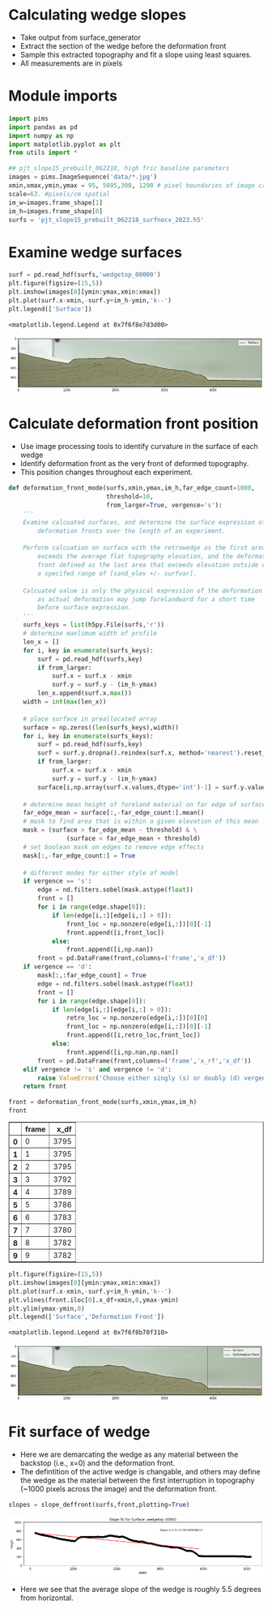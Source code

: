 # Calculating wedge slopes
- Take output from surface_generator
- Extract the section of the wedge before the deformation front
- Sample this extracted topography and fit a slope using least squares.
- All measurements are in pixels

# Module imports


```python
import pims
import pandas as pd
import numpy as np
import matplotlib.pyplot as plt
from utils import *
```


```python
## pjt_slope15_prebuilt_062218, high fric baseline parameters
images = pims.ImageSequence('data/*.jpg')
xmin,xmax,ymin,ymax = 95, 5095,300, 1290 # pixel boundaries of image crop
scale=63. #pixels/cm spatial
im_w=images.frame_shape[1]
im_h=images.frame_shape[0]
surfs = 'pjt_slope15_prebuilt_062218_surfnocv_2023.h5'
```

# Examine wedge surfaces


```python
surf = pd.read_hdf(surfs,'wedgetop_00000')
plt.figure(figsize=(15,5))
plt.imshow(images[0][ymin:ymax,xmin:xmax])
plt.plot(surf.x-xmin,-surf.y+im_h-ymin,'k--')
plt.legend(['Surface'])
```




    <matplotlib.legend.Legend at 0x7f6f8e7d3d00>




    
![png](output_5_1.png)
    


# Calculate deformation front position
- Use image processing tools to identify curvature in the surface of each wedge
- Identify deformation front as the very front of deformed topography.
- This position changes throughout each experiment.


```python
def deformation_front_mode(surfs,xmin,ymax,im_h,far_edge_count=1000,
                           threshold=10,
                           from_larger=True, vergence='s'):
    '''     
    Examine calcuated surfaces, and determine the surface expression of their
        deformation fronts over the length of an experiment.
         
    Perform calcuation on surface with the retrowedge as the first area that 
        exceeds the average flat topography elevation, and the deformation 
        front defined as the last area that exceeds elevation outside of 
        a specifed range of [sand_elev +/- surfvar].
         
    Calcuated value is only the physical expression of the deformation front, 
        as actual deformation may jump forelandward for a short time 
        before surface expression.         
    '''
    surfs_keys = list(h5py.File(surfs,'r'))
    # determine maxlimum width of profile
    len_x = []
    for i, key in enumerate(surfs_keys):    
        surf = pd.read_hdf(surfs,key)
        if from_larger:
            surf.x = surf.x - xmin
            surf.y = surf.y - (im_h-ymax)
        len_x.append(surf.x.max())
    width = int(max(len_x))    
    
    # place surface in preallocated array
    surface = np.zeros((len(surfs_keys),width))
    for i, key in enumerate(surfs_keys):    
        surf = pd.read_hdf(surfs,key)
        surf = surf.y.dropna().reindex(surf.x, method='nearest').reset_index()
        if from_larger:
            surf.x = surf.x - xmin
            surf.y = surf.y - (im_h-ymax)
        surface[i,np.array(surf.x.values,dtype='int')-1] = surf.y.values
        
    # determine mean height of foreland material on far edge of surface array
    far_edge_mean = surface[:,-far_edge_count:].mean()
    # mask to find area that is within a given elevation of this mean
    mask = (surface > far_edge_mean - threshold) & \
                (surface < far_edge_mean + threshold)
    # set boolean mask on edges to remove edge effects
    mask[:,-far_edge_count:] = True
    
    # different modes for either style of model
    if vergence == 's':
        edge = nd.filters.sobel(mask.astype(float))
        front = []
        for i in range(edge.shape[0]):
            if len(edge[i,:][edge[i,:] > 0]):
                front_loc = np.nonzero(edge[i,:])[0][-1]
                front.append([i,front_loc])
            else:
                front.append([i,np.nan])
        front = pd.DataFrame(front,columns=('frame','x_df'))
    if vergence == 'd':
        mask[:,:far_edge_count] = True
        edge = nd.filters.sobel(mask.astype(float))
        front = []
        for i in range(edge.shape[0]):
            if len(edge[i,:][edge[i,:] > 0]):
                retro_loc = np.nonzero(edge[i,:])[0][0]
                front_loc = np.nonzero(edge[i,:])[0][-1]
                front.append([i,retro_loc,front_loc])
            else:
                front.append([i,np.nan,np.nan])
        front = pd.DataFrame(front,columns=('frame','x_rf','x_df'))
    elif vergence != 's' and vergence != 'd':
        raise ValueError('Choose either singly (s) or doubly (d) vergent mode') 
    return front
```


```python
front = deformation_front_mode(surfs,xmin,ymax,im_h)
front
```




<div>
<style scoped>
    .dataframe tbody tr th:only-of-type {
        vertical-align: middle;
    }

    .dataframe tbody tr th {
        vertical-align: top;
    }

    .dataframe thead th {
        text-align: right;
    }
</style>
<table border="1" class="dataframe">
  <thead>
    <tr style="text-align: right;">
      <th></th>
      <th>frame</th>
      <th>x_df</th>
    </tr>
  </thead>
  <tbody>
    <tr>
      <th>0</th>
      <td>0</td>
      <td>3795</td>
    </tr>
    <tr>
      <th>1</th>
      <td>1</td>
      <td>3795</td>
    </tr>
    <tr>
      <th>2</th>
      <td>2</td>
      <td>3795</td>
    </tr>
    <tr>
      <th>3</th>
      <td>3</td>
      <td>3792</td>
    </tr>
    <tr>
      <th>4</th>
      <td>4</td>
      <td>3789</td>
    </tr>
    <tr>
      <th>5</th>
      <td>5</td>
      <td>3786</td>
    </tr>
    <tr>
      <th>6</th>
      <td>6</td>
      <td>3783</td>
    </tr>
    <tr>
      <th>7</th>
      <td>7</td>
      <td>3780</td>
    </tr>
    <tr>
      <th>8</th>
      <td>8</td>
      <td>3782</td>
    </tr>
    <tr>
      <th>9</th>
      <td>9</td>
      <td>3782</td>
    </tr>
  </tbody>
</table>
</div>




```python
plt.figure(figsize=(15,5))
plt.imshow(images[0][ymin:ymax,xmin:xmax])
plt.plot(surf.x-xmin,-surf.y+im_h-ymin,'k--')
plt.vlines(front.iloc[0].x_df+xmin,0,ymax-ymin)
plt.ylim(ymax-ymin,0)
plt.legend(['Surface','Deformation Front'])
```




    <matplotlib.legend.Legend at 0x7f6f8b70f310>




    
![png](output_9_1.png)
    


# Fit surface of wedge
- Here we are demarcating the wedge as any material between the backstop (i.e., x=0) and the deformation front.
- The defintition of the active wedge is changable, and others may define the wedge as the material between the first interruption in topography (~1000 pixels across the image) and the deformation front.


```python
slopes = slope_deffront(surfs,front,plotting=True)
```

![alt text](fit_surf_wedgetop_00000.png)

- Here we see that the average slope of the wedge is roughly 5.5 degrees from horizontal.
